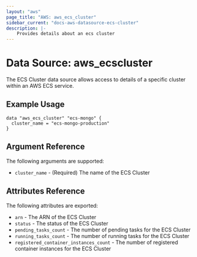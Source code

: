 ```yaml
---
layout: "aws"
page_title: "AWS: aws_ecs_cluster"
sidebar_current: "docs-aws-datasource-ecs-cluster"
description: |-
    Provides details about an ecs cluster
---
```


# Data Source: aws_ecscluster

The ECS Cluster data source allows access to details of a specific
cluster within an AWS ECS service.

## Example Usage

```hcl
data "aws_ecs_cluster" "ecs-mongo" {
  cluster_name = "ecs-mongo-production"
}
```

## Argument Reference

The following arguments are supported:

* `cluster_name` - (Required) The name of the ECS Cluster

## Attributes Reference

The following attributes are exported:

* `arn` - The ARN of the ECS Cluster
* `status` - The status of the ECS Cluster
* `pending_tasks_count` - The number of pending tasks for the ECS Cluster
* `running_tasks_count` - The number of running tasks for the ECS Cluster
* `registered_container_instances_count` - The number of registered container instances for the ECS Cluster
